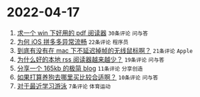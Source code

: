 # 2022-04-17

1. [求一个 win 下好用的 pdf 阅读器](https://www.v2ex.com/t/847433) `30条评论` `问与答`
1. [为何 iOS 拼多多异常流畅](https://www.v2ex.com/t/847440) `22条评论` `程序员`
1. [到底有没有在 mac 下不延迟掉帧的无线鼠标啊？](https://www.v2ex.com/t/847445) `21条评论` `Apple`
1. [为什么好的本地 rss 阅读器越来越少？](https://www.v2ex.com/t/847435) `19条评论` `问与答`
1. [分享一个 165kb 的极简 blog](https://www.v2ex.com/t/847442) `11条评论` `分享创造`
1. [如果打算养狗去哪里买比较合适啊？](https://www.v2ex.com/t/847432) `10条评论` `问与答`
1. [对于最近学习游泳](https://www.v2ex.com/t/847439) `7条评论` `体育运动`
